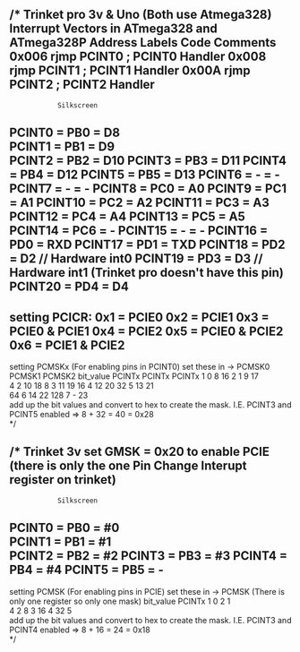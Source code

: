 /*
Trinket pro 3v & Uno (Both use Atmega328)
Interrupt Vectors in ATmega328 and ATmega328P
Address   Labels  Code    Comments
0x006     rjmp    PCINT0  ; PCINT0 Handler
0x008     rjmp    PCINT1  ; PCINT1 Handler
0x00A     rjmp    PCINT2  ; PCINT2 Handler
---------------------------
                Silkscreen
PCINT0  = PB0 = D8  
PCINT1  = PB1 = D9  
PCINT2  = PB2 = D10 
PCINT3  = PB3 = D11
PCINT4  = PB4 = D12
PCINT5  = PB5 = D13
PCINT6  = -   = -
PCINT7  = -   = -
PCINT8  = PC0 = A0
PCINT9  = PC1 = A1
PCINT10 = PC2 = A2
PCINT11 = PC3 = A3
PCINT12 = PC4 = A4
PCINT13 = PC5 = A5
PCINT14 = PC6 = -
PCINT15 = -   = -
PCINT16 = PD0 = RXD
PCINT17 = PD1 = TXD
PCINT18 = PD2 = D2  // Hardware int0
PCINT19 = PD3 = D3  // Hardware int1 (Trinket pro doesn't have this pin)
PCINT20 = PD4 = D4
----------------------------
setting PCICR:
0x1 = PCIE0
0x2 = PCIE1
0x3 = PCIE0 & PCIE1
0x4 = PCIE2
0x5 = PCIE0 & PCIE2
0x6 = PCIE1 & PCIE2
----------------------------
setting PCMSKx (For enabling pins in PCINT0)
set these in -> PCMSK0    PCMSK1    PCMSK2
bit_value       PCINTx    PCINTx    PCINTx
1               0         8         16
2               1         9         17  
4               2         10        18
8               3         11        19
16              4         12        20
32              5         13        21  
64              6         14        22
128             7         -         23  
add up the bit values and convert to hex to create the mask.
I.E. PCINT3 and PCINT5 enabled => 8 + 32 = 40 = 0x28           
*/

/*
Trinket 3v
set GMSK = 0x20 to enable PCIE (there is only the one Pin Change Interupt register on trinket)
-----------------------------
                Silkscreen
PCINT0  = PB0 = #0  
PCINT1  = PB1 = #1  
PCINT2  = PB2 = #2 
PCINT3  = PB3 = #3
PCINT4  = PB4 = #4
PCINT5  = PB5 = -
-----------------------------
setting PCMSK (For enabling pins in PCIE)
set these in -> PCMSK (There is only one register so only one mask)
bit_value       PCINTx
1               0
2               1  
4               2
8               3
16              4
32              5  
add up the bit values and convert to hex to create the mask.
I.E. PCINT3 and PCINT4 enabled => 8 + 16 = 24 = 0x18           
*/